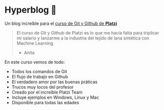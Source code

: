 # Hyperblog 💚
Un blog increíble para el [curso de Git y Github de **Platzi**](https://platzi.com/cursos/git-github/ "curso de Git y Github") 
>El curso de Git y Github de Platzi es lo que me hacía falta para triplicar mi salario y lanzarme a la industria del tejido de lana sintética con Machine Learning
> - Anita

En este curso vemos de todo:
* Todos los comandos de Git
* El flujo de trabajo en Github
* El verdadero amor por las buenas práticas
* Trucos muy locos del profesor
* Creado por el increíble Platzi Team
* Incluye ejemplos en Windows, Linux y Mac
* Disponible para todas las edades